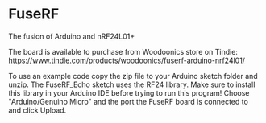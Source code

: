 # FuseRF
The fusion of Arduino and nRF24L01+

The board is available to purchase from Woodoonics store on Tindie:
https://www.tindie.com/products/woodoonics/fuserf-arduino-nrf24l01/

To use an example code copy the zip file to your Arduino sketch folder and unzip.
The FuseRF_Echo sketch uses the RF24 library. Make sure to install this library in your Arduino IDE before trying to run this program!
Choose "Arduino/Genuino Micro" and the port the FuseRF board is connected to and click Upload. 
